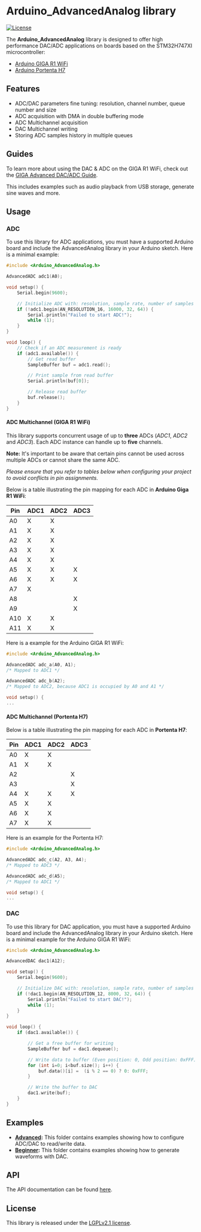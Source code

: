 # Arduino_AdvancedAnalog library

[![License](https://img.shields.io/badge/License-LGPLv2.1-blue.svg)](../LICENSE)

The **Arduino_AdvancedAnalog** library is designed to offer high performance DAC/ADC applications on boards based on the STM32H747XI microcontroller:
- [Arduino GIGA R1 WiFi](https://store.arduino.cc/products/giga-r1-wifi)
- [Arduino Portenta H7](https://store.arduino.cc/products/portenta-h7)

## Features

- ADC/DAC parameters fine tuning: resolution, channel number, queue number and size
- ADC acquisition with DMA in double buffering mode
- ADC Multichannel acquisition
- DAC Multichannel writing 
- Storing ADC samples history in multiple queues
## Guides

To learn more about using the DAC & ADC on the GIGA R1 WiFi, check out the [GIGA Advanced DAC/ADC Guide](https://docs.arduino.cc/tutorials/giga-r1-wifi/giga-audio).

This includes examples such as audio playback from USB storage, generate sine waves and more.
## Usage

### ADC

To use this library for ADC applications, you must have a supported Arduino board and include the AdvancedAnalog library in your Arduino sketch. Here is a minimal example:

```cpp
#include <Arduino_AdvancedAnalog.h>

AdvancedADC adc1(A0);

void setup() {
    Serial.begin(9600);

    // Initialize ADC with: resolution, sample rate, number of samples per channel, queue depth
    if (!adc1.begin(AN_RESOLUTION_16, 16000, 32, 64)) {
        Serial.println("Failed to start ADC!");
        while (1);
    }
}

void loop() {
    // Check if an ADC measurement is ready
    if (adc1.available()) {
        // Get read buffer
        SampleBuffer buf = adc1.read();

        // Print sample from read buffer
        Serial.println(buf[0]);

        // Release read buffer
        buf.release();
    }
}
```

#### ADC Multichannel (GIGA R1 WiFi)
This library supports concurrent usage of up to **three** ADCs (_ADC1_, _ADC2_ and _ADC3_).
Each ADC instance can handle up to **five** channels.

**Note:** It's important to be aware that certain pins cannot be used across multiple ADCs or cannot share the same ADC.

*Please ensure that you refer to tables below when configuring your project to avoid conflicts in pin assignments.*

Below is a table illustrating the pin mapping for each ADC in **Arduino Giga R1 WiFi**:

| Pin   | ADC1  | ADC2  | ADC3  |
|-------|-------|-------|-------|
| A0    | X     | X      |      |
| A1    | X     | X      |      |
| A2    | X     | X      |      |
| A3    | X     | X      |      |
| A4    | X     | X      |      |
| A5    | X     | X      | X    |
| A6    | X     | X      | X    |
| A7    | X     |        |      |
| A8    |       |        | X    |
| A9    |       |        | X    |
| A10   | X     | X      |      |
| A11   | X     | X      |      |

Here is a example for the Arduino GIGA R1 WiFi:

```cpp
#include <Arduino_AdvancedAnalog.h>

AdvancedADC adc_a(A0, A1); 
/* Mapped to ADC1 */

AdvancedADC adc_b(A2);
/* Mapped to ADC2, because ADC1 is occupied by A0 and A1 */

void setup() {
...
```

#### ADC Multichannel (Portenta H7)

Below is a table illustrating the pin mapping for each ADC in **Portenta H7**:

| Pin   | ADC1  | ADC2  | ADC3  |
|-------|-------|-------|-------|
| A0    | X     | X     |       |
| A1    | X     | X     |       |
| A2    |       |       | X     |
| A3    |       |       | X     |
| A4    | X     | X     | X     |
| A5    | X     | X     |       |
| A6    | X     | X     |       |
| A7    | X     | X     |       |

Here is an example for the Portenta H7:

```cpp
#include <Arduino_AdvancedAnalog.h>

AdvancedADC adc_c(A2, A3, A4); 
/* Mapped to ADC3 */

AdvancedADC adc_d(A5);
/* Mapped to ADC1 */

void setup() {
...
```

### DAC

To use this library for DAC application, you must have a supported Arduino board and include the AdvancedAnalog library in your Arduino sketch. Here is a minimal example for the Arduino GIGA R1 WiFi:

```cpp
#include <Arduino_AdvancedAnalog.h>

AdvancedDAC dac1(A12);

void setup() {
    Serial.begin(9600);

    // Initialize DAC with: resolution, sample rate, number of samples per channel, queue depth
    if (!dac1.begin(AN_RESOLUTION_12, 8000, 32, 64)) {
        Serial.println("Failed to start DAC!");
        while (1);
    }
}

void loop() {
    if (dac1.available()) {

        // Get a free buffer for writing
        SampleBuffer buf = dac1.dequeue();

        // Write data to buffer (Even position: 0, Odd position: 0xFFF)
        for (int i=0; i<buf.size(); i++) {
            buf.data()[i] =  (i % 2 == 0) ? 0: 0xFFF;
        }

        // Write the buffer to DAC
        dac1.write(buf);
    }
}
```

## Examples
- **[Advanced](../examples/Advanced):** This folder contains examples showing how to configure ADC/DAC to read/write data.
- **[Beginner](../examples/Beginner):** This folder contains examples showing how to generate waveforms with DAC.

## API

The API documentation can be found [here](./api.md).

## License

This library is released under the [LGPLv2.1 license](../LICENSE).

